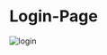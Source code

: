 # Login-Page
![login](https://user-images.githubusercontent.com/56035184/75031411-2f30a480-54cc-11ea-9cd8-5927583956a6.png)
